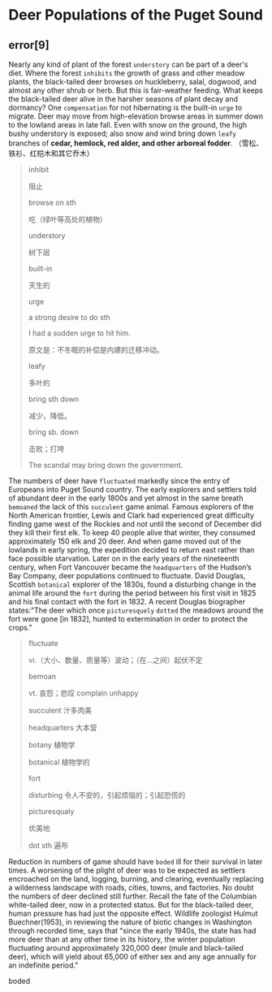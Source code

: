 # Deer Populations of the Puget Sound

## error[9]

 Nearly any kind of plant of the forest `understory` can be part of a deer's diet. Where the forest `inhibits` the growth of grass and other meadow plants, the black-tailed deer browses on huckleberry, salal, dogwood, and almost any other shrub or herb. But this is fair-weather feeding. What keeps the black-tailed deer alive in the harsher seasons of plant decay and dormancy? One `compensation` for not hibernating is the built-in `urge` to migrate. Deer may move from high-elevation browse areas in summer down to the lowland areas in late fall. Even with snow on the ground, the high bushy understory is exposed; also snow and wind bring down `leafy` branches of **cedar, hemlock, red alder, and other arboreal fodder**.  （雪松、铁衫、红桤木和其它乔木）

> inhibit
>
> 阻止
>
> browse on sth
>
> 吃（绿叶等高处的植物）
>
> understory
>
> 树下层
>
> built-in
>
> 天生的
>
> urge
>
> a strong desire to do sth
>
> I had a sudden urge to hit him.  
>
> 原文是：不冬眠的补偿是内建的迁移冲动。
>
> leafy 
>
> 多叶的
>
> bring sth down
>
> 减少，降低。
>
> bring sb. down
>
> 击败；打垮
>
> The scandal may bring down the government.

The numbers of deer have `fluctuated` markedly since the entry of Europeans into Puget Sound country. The early explorers and settlers told of abundant deer in the early 1800s and yet almost in the same breath `bemoaned` the lack of this `succulent` game animal. Famous explorers of the North American frontier, Lewis and Clark had experienced great difficulty finding game west of the Rockies and not until the second of December did they kill their first elk. To keep 40 people alive that winter, they consumed approximately 150 elk and 20 deer. And when game moved out of the lowlands in early spring, the expedition decided to return east rather than face possible starvation. Later on in the early years of the nineteenth century, when Fort Vancouver became the `headquarters` of the Hudson’s Bay Company, deer populations continued to fluctuate. David Douglas, Scottish `botanical` explorer of the 1830s, found a disturbing change in the animal life around the `fort` during the period between his first visit in 1825 and his final contact with the fort in 1832. A recent Douglas biographer states:"The deer which once `picturesquely` `dotted` the meadows around the fort were gone [in 1832], hunted to extermination in order to protect the crops."

 >fluctuate 
 >
 >vi.（大小、数量、质量等）波动；（在…之间）起伏不定 
 >
 >bemoan 
 >
 >vt. 哀怨；悲叹 complain unhappy
 >
 >succulent 汁多肉美
 >
 >headquarters 大本营
 >
 >botany 植物学
 >
 >botanical 植物学的
 >
 >fort
 >
 >disturbing 令人不安的，引起烦恼的；引起恐慌的
 >
 >picturesqualy 
 >
 >优美地
 >
 >dot sth 遍布

 Reduction in numbers of game should have `boded` ill for their survival in later times. A worsening of the plight of deer was to be expected as settlers encroached on the land, logging, burning, and clearing, eventually replacing a wilderness landscape with roads, cities, towns, and factories. No doubt the numbers of deer declined still further. Recall the fate of the Columbian white-tailed deer, now in a protected status. But for the black-tailed deer, human pressure has had just the opposite effect. Wildlife zoologist Hulmut Buechner(1953), in reviewing the nature of biotic changes in Washington through recorded time, says that "since the early 1940s, the state has had more deer than at any other time in its history, the winter population fluctuating around approximately 320,000 deer (mule and black-tailed deer), which will yield about 65,000 of either sex and any age annually for an indefinite period."

boded